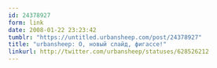 ```yaml
---
id: 24378927
form: link
date: 2008-01-22 23:23:42
tumblr: "https://untitled.urbansheep.com/post/24378927"
title: "urbansheep: О, новый слайд, фигассе!"
linkurl: http://twitter.com/urbansheep/statuses/628526212
---
```


